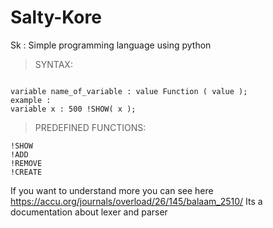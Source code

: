 # Salty-Kore
Sk : Simple programming language using python
>SYNTAX: 
```

variable name_of_variable : value Function ( value );
example :
variable x : 500 !SHOW( x );
```
>PREDEFINED FUNCTIONS:
``` 
!SHOW
!ADD
!REMOVE
!CREATE
```
If you want to understand more you can see here https://accu.org/journals/overload/26/145/balaam_2510/
Its a documentation about lexer and parser 
